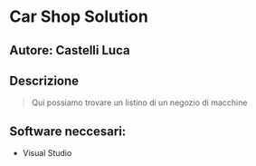# Car Shop Solution
## Autore: Castelli Luca

## Descrizione
>Qui possiamo trovare un listino di un negozio di macchine

## Software neccesari:
* Visual Studio